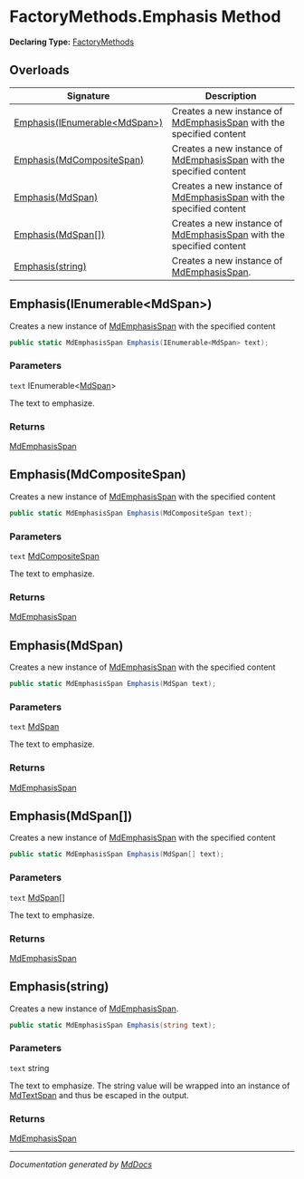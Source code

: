 ﻿# FactoryMethods.Emphasis Method

**Declaring Type:** [FactoryMethods](../index.md)

## Overloads

| Signature                                                     | Description                                                                                          |
| ------------------------------------------------------------- | ---------------------------------------------------------------------------------------------------- |
| [Emphasis(IEnumerable\<MdSpan\>)](#emphasisienumerablemdspan) | Creates a new instance of [MdEmphasisSpan](../../MdEmphasisSpan/index.md) with the specified content |
| [Emphasis(MdCompositeSpan)](#emphasismdcompositespan)         | Creates a new instance of [MdEmphasisSpan](../../MdEmphasisSpan/index.md) with the specified content |
| [Emphasis(MdSpan)](#emphasismdspan)                           | Creates a new instance of [MdEmphasisSpan](../../MdEmphasisSpan/index.md) with the specified content |
| [Emphasis(MdSpan\[\])](#emphasismdspan)                       | Creates a new instance of [MdEmphasisSpan](../../MdEmphasisSpan/index.md) with the specified content |
| [Emphasis(string)](#emphasisstring)                           | Creates a new instance of [MdEmphasisSpan](../../MdEmphasisSpan/index.md).                           |

## Emphasis(IEnumerable\<MdSpan\>)

Creates a new instance of [MdEmphasisSpan](../../MdEmphasisSpan/index.md) with the specified content

```csharp
public static MdEmphasisSpan Emphasis(IEnumerable<MdSpan> text);
```

### Parameters

`text`  IEnumerable\<[MdSpan](../../MdSpan/index.md)\>

The text to emphasize.

### Returns

[MdEmphasisSpan](../../MdEmphasisSpan/index.md)

## Emphasis(MdCompositeSpan)

Creates a new instance of [MdEmphasisSpan](../../MdEmphasisSpan/index.md) with the specified content

```csharp
public static MdEmphasisSpan Emphasis(MdCompositeSpan text);
```

### Parameters

`text`  [MdCompositeSpan](../../MdCompositeSpan/index.md)

The text to emphasize.

### Returns

[MdEmphasisSpan](../../MdEmphasisSpan/index.md)

## Emphasis(MdSpan)

Creates a new instance of [MdEmphasisSpan](../../MdEmphasisSpan/index.md) with the specified content

```csharp
public static MdEmphasisSpan Emphasis(MdSpan text);
```

### Parameters

`text`  [MdSpan](../../MdSpan/index.md)

The text to emphasize.

### Returns

[MdEmphasisSpan](../../MdEmphasisSpan/index.md)

## Emphasis(MdSpan\[\])

Creates a new instance of [MdEmphasisSpan](../../MdEmphasisSpan/index.md) with the specified content

```csharp
public static MdEmphasisSpan Emphasis(MdSpan[] text);
```

### Parameters

`text`  [MdSpan](../../MdSpan/index.md)\[\]

The text to emphasize.

### Returns

[MdEmphasisSpan](../../MdEmphasisSpan/index.md)

## Emphasis(string)

Creates a new instance of [MdEmphasisSpan](../../MdEmphasisSpan/index.md).

```csharp
public static MdEmphasisSpan Emphasis(string text);
```

### Parameters

`text`  string

The text to emphasize.  The string value will be wrapped into an instance of [MdTextSpan](../../MdTextSpan/index.md) and thus be escaped in the output.

### Returns

[MdEmphasisSpan](../../MdEmphasisSpan/index.md)

___

*Documentation generated by [MdDocs](https://github.com/ap0llo/mddocs)*
